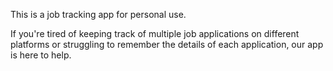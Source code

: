 This is a job tracking app for personal use.

If you're tired of keeping track of multiple job applications on different platforms or struggling to remember the details of each application, our app is here to help. 